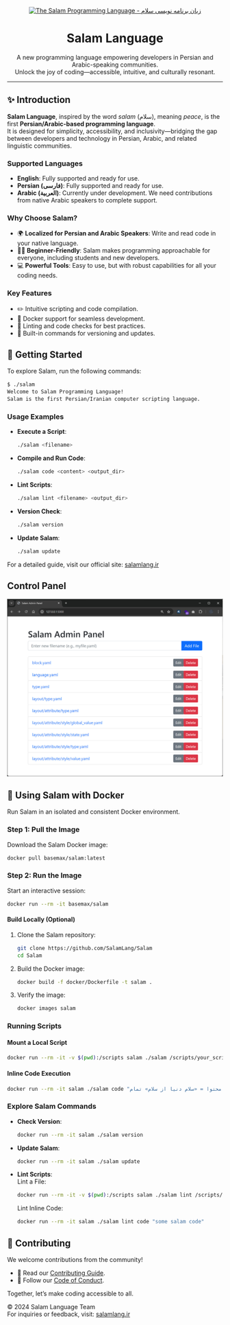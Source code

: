 <div align="center">

<p>
    <a href="https://salamlang.ir/">
        <img width="150" src="https://raw.githubusercontent.com/SalamLang/Salam/main/assets/logo-box.svg" alt="The Salam Programming Language - زبان برنامه نویسی سلام">
    </a>
</p>

# Salam Language

A new programming language empowering developers in Persian and Arabic-speaking communities.  
Unlock the joy of coding—accessible, intuitive, and culturally resonant.

</div>

---

## ✨ Introduction

**Salam Language**, inspired by the word *salam* (سلام), meaning *peace*, is the first **Persian/Arabic-based programming language**.  
It is designed for simplicity, accessibility, and inclusivity—bridging the gap between developers and technology in Persian, Arabic, and related linguistic communities.

### Supported Languages

- **English**: Fully supported and ready for use.
- **Persian (فارسی)**: Fully supported and ready for use.
- **Arabic (العربية)**: Currently under development. We need contributions from native Arabic speakers to complete support.

### Why Choose Salam?

- 🌍 **Localized for Persian and Arabic Speakers**: Write and read code in your native language.  
- 🧑‍🎓 **Beginner-Friendly**: Salam makes programming approachable for everyone, including students and new developers.  
- 💻 **Powerful Tools**: Easy to use, but with robust capabilities for all your coding needs.

### Key Features

- ✏️ Intuitive scripting and code compilation.  
- 🚀 Docker support for seamless development.  
- 🔧 Linting and code checks for best practices.  
- 🔄 Built-in commands for versioning and updates.

## 🚀 Getting Started

To explore Salam, run the following commands:

```bash
$ ./salam
Welcome to Salam Programming Language!
Salam is the first Persian/Iranian computer scripting language.
```

### Usage Examples

- **Execute a Script**:  
  ```bash
  ./salam <filename>
  ```

- **Compile and Run Code**:  
  ```bash
  ./salam code <content> <output_dir>
  ```

- **Lint Scripts**:  
  ```bash
  ./salam lint <filename> <output_dir>
  ```

- **Version Check**:  
  ```bash
  ./salam version
  ```

- **Update Salam**:  
  ```bash
  ./salam update
  ```

For a detailed guide, visit our official site: [salamlang.ir](https://salamlang.ir)

## Control Panel

![Salam Programming Language Panel](assets/panel.jpg)

## 🐳 Using Salam with Docker

Run Salam in an isolated and consistent Docker environment.  

### Step 1: Pull the Image

Download the Salam Docker image:

```bash
docker pull basemax/salam:latest
```

### Step 2: Run the Image

Start an interactive session:

```bash
docker run --rm -it basemax/salam
```

#### Build Locally (Optional)

1. Clone the Salam repository:  
   ```bash
   git clone https://github.com/SalamLang/Salam
   cd Salam
   ```

2. Build the Docker image:  
   ```bash
   docker build -f docker/Dockerfile -t salam .
   ```

3. Verify the image:  
   ```bash
   docker images salam
   ```

### Running Scripts

#### Mount a Local Script
```bash
docker run --rm -it -v $(pwd):/scripts salam ./salam /scripts/your_script.salam
```

#### Inline Code Execution
```bash
docker run --rm -it salam ./salam code "صفحه: محتوا = «سلام دنیا از سلام» تمام"
```

### Explore Salam Commands

- **Check Version**:  
  ```bash
  docker run --rm -it salam ./salam version
  ```

- **Update Salam**:  
  ```bash
  docker run --rm -it salam ./salam update
  ```

- **Lint Scripts**:  
  Lint a File:  
  ```bash
  docker run --rm -it -v $(pwd):/scripts salam ./salam lint /scripts/your_script.salam /output
  ```  
  Lint Inline Code:  
  ```bash
  docker run --rm -it salam ./salam lint code "some salam code"
  ```

## 🤝 Contributing

We welcome contributions from the community!  
- 📖 Read our [Contributing Guide](CONTRIBUTING.md).  
- 🌟 Follow our [Code of Conduct](CODE_OF_CONDUCT.md).  

Together, let’s make coding accessible to all.

© 2024 Salam Language Team  
For inquiries or feedback, visit: [salamlang.ir](https://salamlang.ir)  
